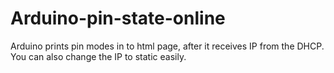 # Arduino-pin-state-online
Arduino prints pin modes in to html page, after it receives IP from the DHCP. You can also change the IP to static easily.
